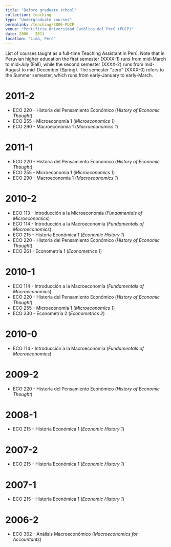 ```yaml
---
title: "Before graduate school"
collection: teaching
type: "Undergraduate courses"
permalink: /teaching/2006-PUCP
venue: "Pontificia Universidad Católica del Perú (PUCP)"
date: 2006 - 2011
location: "Lima, Perú"
---
```


List of courses taught as a full-time Teaching Assistant in Perú. Note that in Peruvian higher education the first semester (XXXX-1) runs from mid-March to mid-July (Fall), while the second semester (XXXX-2) runs from mid-August to mid-December (Spring). The semester "zero" (XXXX-0) refers to the Summer semester, which runs from early-January to early-March.

2011-2
======
- ECO 220 - Historia del Pensamiento Económico (*History of Economic Thought*)
- ECO 255 - Microeconomía 1 (*Microeconomics 1*)
- ECO 290 - Macroeconomía 1 (*Macroeconomics 1*)

2011-1
======
- ECO 220 - Historia del Pensamiento Económico (*History of Economic Thought*)
- ECO 255 - Microeconomía 1 (*Microeconomics 1*)
- ECO 290 - Macroeconomía 1 (*Macroeconomics 1*)

2010-2
======
- ECO 113 - Introducción a la Microeconomía (*Fundamentals of Microeconomics*)
- ECO 114 - Introducción a la Macroeconomía (*Fundamentals of Macroeconomics*)
- ECO 215 - Historia Económica 1 (*Economic History 1*)
- ECO 220 - Historia del Pensamiento Económico (*History of Economic Thought*)
- ECO 261 - Econometría 1 (*Econometrics 1*)

2010-1
======
- ECO 114 - Introducción a la Macroeconomía (*Fundamentals of Macroeconomics*)
- ECO 220 - Historia del Pensamiento Económico (*History of Economic Thought*)
- ECO 255 - Microeconomía 1 (*Microeconomics 1*)
- ECO 330 - Econometría 2 (*Econometrics 2*)

2010-0
======
- ECO 114 - Introducción a la Macroeconomía (*Fundamentals of Macroeconomics*)

2009-2
======
- ECO 220 - Historia del Pensamiento Económico (*History of Economic Thought*)

2008-1
======
- ECO 215 - Historia Económica 1 (*Economic History 1*)

2007-2
======
- ECO 215 - Historia Económica 1 (*Economic History 1*)

2007-1
======
- ECO 215 - Historia Económica 1 (*Economic History 1*)

2006-2
======
- ECO 362 - Análisis Macroeconómico (*Macroeconomics for Accountants*)
